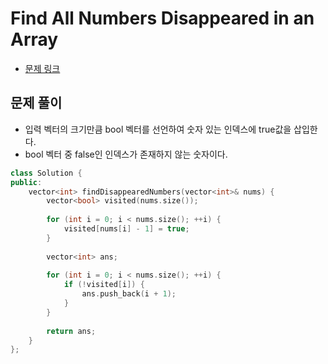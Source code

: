 # Find All Numbers Disappeared in an Array
- [문제 링크](https://leetcode.com/problems/find-all-numbers-disappeared-in-an-array/)

## 문제 풀이
- 입력 벡터의 크기만큼 bool 벡터를 선언하여 숫자 있는 인덱스에 true값을 삽입한다.
- bool 벡터 중 false인 인덱스가 존재하지 않는 숫자이다.

```c++
class Solution {
public:
    vector<int> findDisappearedNumbers(vector<int>& nums) {
        vector<bool> visited(nums.size());
        
        for (int i = 0; i < nums.size(); ++i) {
            visited[nums[i] - 1] = true;
        }
        
        vector<int> ans;
        
        for (int i = 0; i < nums.size(); ++i) {
            if (!visited[i]) {
                ans.push_back(i + 1);
            }
        }
        
        return ans;
    }   
};
```